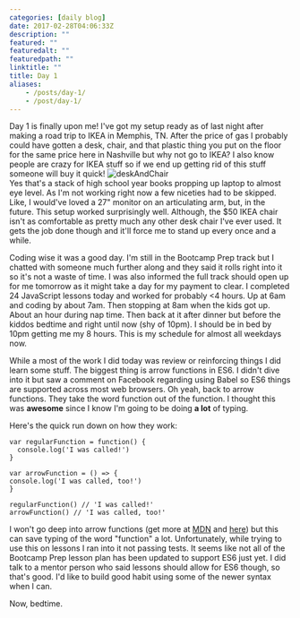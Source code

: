 ```yaml
---
categories: [daily blog]
date: 2017-02-28T04:06:33Z
description: ""
featured: ""
featuredalt: ""
featuredpath: ""
linktitle: ""
title: Day 1
aliases:
    - /posts/day-1/
    - /post/day-1/
---
```




Day 1 is finally upon me! I've got my setup ready as of last night after making a road trip to IKEA in Memphis, TN. After the price of gas I probably could have gotten a desk, chair, and that plastic thing you put on the floor for the same price here in Nashville but why not go to IKEA? I also know people are crazy for IKEA stuff so if we end up getting rid of this stuff someone will buy it quick!
![deskAndChair][1]  
Yes that's a stack of high school year books propping up laptop to almost eye level. As I'm not working right now a few niceties had to be skipped. Like, I would've loved a 27" monitor on an articulating arm, but, in the future. This setup worked surprisingly well. Although, the $50 IKEA chair isn't as comfortable as pretty much any other desk chair I've ever used. It gets the job done though and it'll force me to stand up every once and a while.

Coding wise it was a good day. I'm still in the Bootcamp Prep track but I chatted with someone much further along and they said it rolls right into it so it's not a waste of time. I was also informed the full track should open up for me tomorrow as it might take a day for my payment to clear. I completed 24 JavaScript lessons today and worked for probably <4 hours. Up at 6am and coding by about 7am. Then stopping at 8am when the kids got up. About an hour during nap time. Then back at it after dinner but before the kiddos bedtime and right until now (shy of 10pm). I should be in bed by 10pm getting me my 8 hours. This is my schedule for almost all weekdays now.

While a most of the work I did today was review or reinforcing things I did learn some stuff. The biggest thing is arrow functions in ES6. I didn't dive into it but saw a comment on Facebook regarding using Babel so ES6 things are supported across most web browsers. Oh yeah, back to arrow functions. They take the word function out of the function. I thought this was **awesome** since I know I'm going to be doing **a lot** of typing.

Here's the quick run down on how they work:

    var regularFunction = function() {
      console.log('I was called!')
    }

    var arrowFunction = () => {
    console.log('I was called, too!')
    }

    regularFunction() // 'I was called!'    
    arrowFunction() // 'I was called, too!'

I won't go deep into arrow functions (get more at [MDN][2] and [here][3]) but this can save typing of the word "function" a lot. Unfortunately, while trying to use this on lessons I ran into it not passing tests. It seems like not all of the Bootcamp Prep lesson plan has been updated to support ES6 just yet. I did talk to a mentor person who said lessons should allow for ES6 though, so that's good. I'd like to build good habit using some of the newer syntax when I can.

Now, bedtime.


  [1]: http://res.cloudinary.com/sethalexander/image/upload/c_scale,w_792/v1488253544/IMG_20170227_080607_s4pqzx.jpg
  [2]: https://developer.mozilla.org/en-US/docs/Web/JavaScript/Reference/Functions/Arrow_functions
  [3]: https://github.com/learn-co-students/javascript-arrow-functions-bootcamp-prep-000/blob/master/README.md

